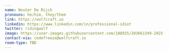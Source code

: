 ```yaml
---
name: Wouter De Rijck
pronouns: he/him, they/them
link: https://wolfcraft.io
linkedin: https://www.linkedin.com/in/professional-idiot
twitter: ridingwolf
image: https://user-images.githubusercontent.com/188915/203661349-2925fa7c-ae39-41c9-a716-cb61f8fa0a34.png
contact-via: codefreeze@wolfcraft.io
room-type: TBD
---
```

